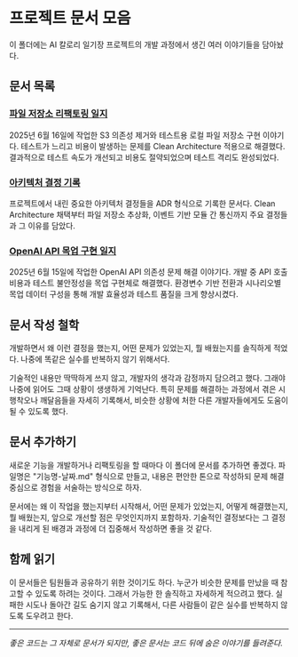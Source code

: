 # 프로젝트 문서 모음

이 폴더에는 AI 칼로리 일기장 프로젝트의 개발 과정에서 생긴 여러 이야기들을 담아놨다.

## 문서 목록

### [파일 저장소 리팩토링 일지](./file-storage-refactoring.md)
2025년 6월 16일에 작업한 S3 의존성 제거와 테스트용 로컬 파일 저장소 구현 이야기다. 테스트가 느리고 비용이 발생하는 문제를 Clean Architecture 적용으로 해결했다. 결과적으로 테스트 속도가 개선되고 비용도 절약되었으며 테스트 격리도 완성되었다.

### [아키텍처 결정 기록](./architecture-decisions.md)
프로젝트에서 내린 중요한 아키텍처 결정들을 ADR 형식으로 기록한 문서다. Clean Architecture 채택부터 파일 저장소 추상화, 이벤트 기반 모듈 간 통신까지 주요 결정들과 그 이유를 담았다.

### [OpenAI API 목업 구현 일지](./openai-mock-implementation.md)
2025년 6월 15일에 작업한 OpenAI API 의존성 문제 해결 이야기다. 개발 중 API 호출 비용과 테스트 불안정성을 목업 구현체로 해결했다. 환경변수 기반 전환과 시나리오별 목업 데이터 구성을 통해 개발 효율성과 테스트 품질을 크게 향상시켰다.

## 문서 작성 철학

개발하면서 왜 이런 결정을 했는지, 어떤 문제가 있었는지, 뭘 배웠는지를 솔직하게 적었다. 나중에 똑같은 실수를 반복하지 않기 위해서다.

기술적인 내용만 딱딱하게 쓰지 않고, 개발자의 생각과 감정까지 담으려고 했다. 그래야 나중에 읽어도 그때 상황이 생생하게 기억난다. 특히 문제를 해결하는 과정에서 겪은 시행착오나 깨달음들을 자세히 기록해서, 비슷한 상황에 처한 다른 개발자들에게도 도움이 될 수 있도록 했다.

## 문서 추가하기

새로운 기능을 개발하거나 리팩토링을 할 때마다 이 폴더에 문서를 추가하면 좋겠다. 파일명은 "기능명-날짜.md" 형식으로 만들고, 내용은 편안한 톤으로 작성하되 문제 해결 중심으로 경험을 서술하는 방식으로 하자.

문서에는 왜 이 작업을 했는지부터 시작해서, 어떤 문제가 있었는지, 어떻게 해결했는지, 뭘 배웠는지, 앞으로 개선할 점은 무엇인지까지 포함하자. 기술적인 결정보다는 그 결정을 내리게 된 배경과 과정에 더 집중해서 작성하면 좋을 것 같다.

## 함께 읽기

이 문서들은 팀원들과 공유하기 위한 것이기도 하다. 누군가 비슷한 문제를 만났을 때 참고할 수 있도록 하려는 것이다. 그래서 가능한 한 솔직하고 자세하게 적으려고 했다. 실패한 시도나 돌아간 길도 숨기지 않고 기록해서, 다른 사람들이 같은 실수를 반복하지 않도록 도우려고 한다.

---

*좋은 코드는 그 자체로 문서가 되지만, 좋은 문서는 코드 뒤에 숨은 이야기를 들려준다.*